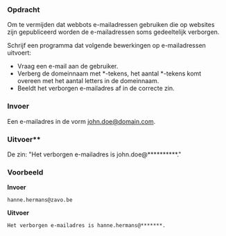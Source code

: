 ### Opdracht
Om te vermijden dat webbots e-mailadressen gebruiken die op websites zijn gepubliceerd worden de e-mailadressen soms gedeeltelijk verborgen.  

Schrijf een programma dat volgende bewerkingen op e-mailadressen uitvoert:  
* Vraag een e-mail aan de gebruiker.
* Verberg de domeinnaam met *-tekens, het aantal *-tekens komt overeen met het aantal letters in de domeinnaam. 
* Beeldt het verborgen e-mailadres af in de correcte zin. 

### Invoer

Een e-mailadres in de vorm john.doe@domain.com.

### Uitvoer**

De zin: "Het verborgen e-mailadres is john.doe@**********."

### Voorbeeld

**Invoer**
    
    hanne.hermans@zavo.be
    
**Uitvoer**

    Het verborgen e-mailadres is hanne.hermans@*******.
   
